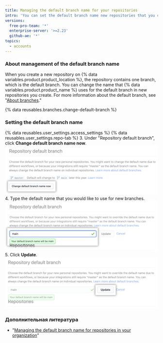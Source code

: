 ```yaml
---
title: Managing the default branch name for your repositories
intro: 'You can set the default branch name new repositories that you create on {% data variables.product.product_location %}.'
versions:
  free-pro-team: '*'
  enterprise-server: '>=2.23'
  github-ae: '*'
topics:
  - accounts
---
```


### About management of the default branch name

When you create a new repository on {% data variables.product.product_location %}, the repository contains one branch, which is the default branch. You can change the name that {% data variables.product.product_name %} uses for the default branch in new repositories you create. For more information about the default branch, see "[About branches](/github/collaborating-with-issues-and-pull-requests/about-branches#about-the-default-branch)."

{% data reusables.branches.change-default-branch %}

### Setting the default branch name

{% data reusables.user_settings.access_settings %}
{% data reusables.user_settings.repo-tab %}
3. Under "Repository default branch", click **Change default branch name now**. ![Override button](/assets/images/help/settings/repo-default-name-button.png)
4. Type the default name that you would like to use for new branches. ![Text box for entering default name](/assets/images/help/settings/repo-default-name-text.png)
5. Click **Update**. ![Update button](/assets/images/help/settings/repo-default-name-update.png)

### Дополнительная литература

- "[Managing the default branch name for repositories in your organization](/github/setting-up-and-managing-organizations-and-teams/managing-the-default-branch-name-for-repositories-in-your-organization)"
